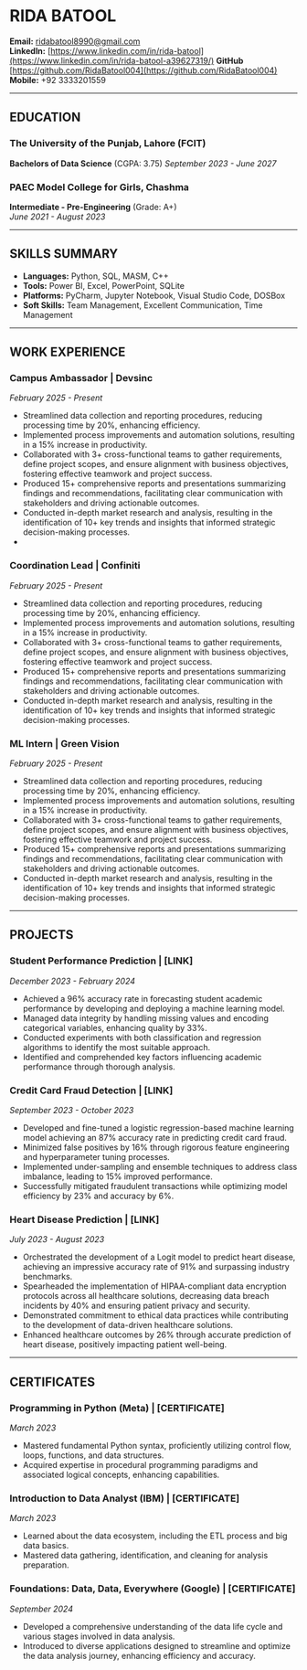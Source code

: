 # RIDA BATOOL  
**Email:** [ridabatool8990@gmail.com](ridabatool8990@gmail.com)  
**LinkedIn:**  [https://www.linkedin.com/in/rida-batool](https://www.linkedin.com/in/rida-batool-a39627319/)
**GitHub** [https://github.com/RidaBatool004](https://github.com/RidaBatool004) 
**Mobile:** +92 3333201559  

---

## EDUCATION  

### The University of the Punjab, Lahore (FCIT)
**Bachelors of Data Science** (CGPA: 3.75) 
_September 2023 - June 2027_  

### PAEC Model College for Girls, Chashma 
**Intermediate - Pre-Engineering** (Grade: A+)  
_June 2021 - August 2023_  

---

## SKILLS SUMMARY  

- **Languages:** Python, SQL, MASM, C++   
- **Tools:** Power BI, Excel, PowerPoint, SQLite  
- **Platforms:** PyCharm, Jupyter Notebook, Visual Studio Code, DOSBox
- **Soft Skills:** Team Management, Excellent Communication, Time Management  

---

## WORK EXPERIENCE  

### **Campus Ambassador | Devsinc**  
_February 2025 - Present_  

- Streamlined data collection and reporting procedures, reducing processing time by 20%, enhancing efficiency.  
- Implemented process improvements and automation solutions, resulting in a 15% increase in productivity.  
- Collaborated with 3+ cross-functional teams to gather requirements, define project scopes, and ensure alignment with business objectives, fostering effective teamwork and project success.  
- Produced 15+ comprehensive reports and presentations summarizing findings and recommendations, facilitating clear communication with stakeholders and driving actionable outcomes.  
- Conducted in-depth market research and analysis, resulting in the identification of 10+ key trends and insights that informed strategic decision-making processes.
- 
### **Coordination Lead | Confiniti**  
_February 2025 - Present_  

- Streamlined data collection and reporting procedures, reducing processing time by 20%, enhancing efficiency.  
- Implemented process improvements and automation solutions, resulting in a 15% increase in productivity.  
- Collaborated with 3+ cross-functional teams to gather requirements, define project scopes, and ensure alignment with business objectives, fostering effective teamwork and project success.  
- Produced 15+ comprehensive reports and presentations summarizing findings and recommendations, facilitating clear communication with stakeholders and driving actionable outcomes.  
- Conducted in-depth market research and analysis, resulting in the identification of 10+ key trends and insights that informed strategic decision-making processes.

### **ML Intern | Green Vision**  
_February 2025 - Present_  

- Streamlined data collection and reporting procedures, reducing processing time by 20%, enhancing efficiency.  
- Implemented process improvements and automation solutions, resulting in a 15% increase in productivity.  
- Collaborated with 3+ cross-functional teams to gather requirements, define project scopes, and ensure alignment with business objectives, fostering effective teamwork and project success.  
- Produced 15+ comprehensive reports and presentations summarizing findings and recommendations, facilitating clear communication with stakeholders and driving actionable outcomes.  
- Conducted in-depth market research and analysis, resulting in the identification of 10+ key trends and insights that informed strategic decision-making processes.  
---

## PROJECTS  

### **Student Performance Prediction | [LINK]**  
_December 2023 - February 2024_  

- Achieved a 96% accuracy rate in forecasting student academic performance by developing and deploying a machine learning model.  
- Managed data integrity by handling missing values and encoding categorical variables, enhancing quality by 33%.  
- Conducted experiments with both classification and regression algorithms to identify the most suitable approach.  
- Identified and comprehended key factors influencing academic performance through thorough analysis.  

### **Credit Card Fraud Detection | [LINK]**  
_September 2023 - October 2023_  

- Developed and fine-tuned a logistic regression-based machine learning model achieving an 87% accuracy rate in predicting credit card fraud.  
- Minimized false positives by 16% through rigorous feature engineering and hyperparameter tuning processes.  
- Implemented under-sampling and ensemble techniques to address class imbalance, leading to 15% improved performance.  
- Successfully mitigated fraudulent transactions while optimizing model efficiency by 23% and accuracy by 6%.  

### **Heart Disease Prediction | [LINK]**  
_July 2023 - August 2023_  

- Orchestrated the development of a Logit model to predict heart disease, achieving an impressive accuracy rate of 91% and surpassing industry benchmarks.  
- Spearheaded the implementation of HIPAA-compliant data encryption protocols across all healthcare solutions, decreasing data breach incidents by 40% and ensuring patient privacy and security.  
- Demonstrated commitment to ethical data practices while contributing to the development of data-driven healthcare solutions.  
- Enhanced healthcare outcomes by 26% through accurate prediction of heart disease, positively impacting patient well-being.  

---

## CERTIFICATES  

### **Programming in Python (Meta) | [CERTIFICATE]**  
_March 2023_  
- Mastered fundamental Python syntax, proficiently utilizing control flow, loops, functions, and data structures.  
- Acquired expertise in procedural programming paradigms and associated logical concepts, enhancing capabilities.  

### **Introduction to Data Analyst (IBM) | [CERTIFICATE]**  
_March 2023_  
- Learned about the data ecosystem, including the ETL process and big data basics.  
- Mastered data gathering, identification, and cleaning for analysis preparation.  

### **Foundations: Data, Data, Everywhere (Google) | [CERTIFICATE]**  
_September 2024_  
- Developed a comprehensive understanding of the data life cycle and various stages involved in data analysis.  
- Introduced to diverse applications designed to streamline and optimize the data analysis journey, enhancing efficiency and accuracy.  
